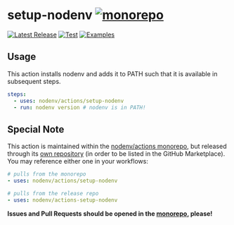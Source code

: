 # setup-nodenv [![monorepo](https://img.shields.io/badge/---?style=social&logo=github&label=monorepo)](https://github.com/nodenv/actions)

[![Latest Release](https://img.shields.io/github/v/release/nodenv/actions-setup-nodenv?logo=github&sort=semver)](https://github.com/nodenv/actions-setup-nodenv/releases/latest)
[![Test](https://img.shields.io/github/workflow/status/nodenv/actions/Test?label=tests&logo=github)](https://github.com/nodenv/actions/actions?query=workflow%3ATest)
[![Examples](https://img.shields.io/github/workflow/status/nodenv/actions/Examples?color=orange&label=examples&logo=github)](https://github.com/nodenv/actions/actions?query=workflow%3AExamples)


## Usage

This action installs nodenv and adds it to PATH such that it is available in subsequent steps.

```yml
steps:
  - uses: nodenv/actions/setup-nodenv
  - run: nodenv version # nodenv is in PATH!
```

## Special Note

This action is maintained within the [nodenv/actions monorepo](https://github.com/nodenv/actions),
but released through its [own repository](https://github.com/nodenv/actions-setup-nodenv)
(in order to be listed in the GitHub Marketplace).
You may reference either one in your workflows:

```yml
# pulls from the monorepo
- uses: nodenv/actions/setup-nodenv

# pulls from the release repo
- uses: nodenv/actions-setup-nodenv
```

**Issues and Pull Requests should be opened in the [monorepo](https://github.com/nodenv/actions), please!**

